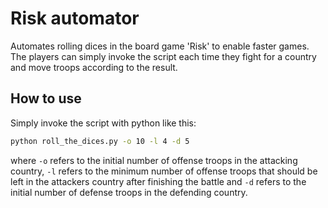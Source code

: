 # Risk automator

Automates rolling dices in the board game 'Risk' to enable faster games. The players can simply invoke the script each time they fight for a country and move troops according to the result.

## How to use

Simply invoke the script with python like this:

```bash
python roll_the_dices.py -o 10 -l 4 -d 5
```

where `-o` refers to the initial number of offense troops in the attacking country, `-l` refers to the minimum number of offense troops that should be left in the attackers country after finishing the battle and `-d` refers to the initial number of defense troops in the defending country.

